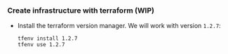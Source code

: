 ### Create infrastructure with terraform (WIP)

- Install the terraform version manager. We will work with version `1.2.7`: 
  ```shell
  tfenv install 1.2.7
  tfenv use 1.2.7
  ```
